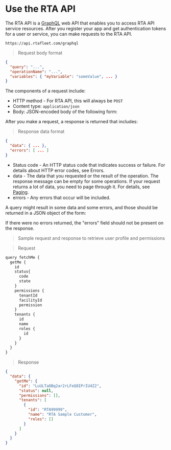 # Use the RTA API

The RTA API is a [GraphQL](https://graphql.org/) web API that enables you to access RTA API service resources. After you register your app and get authentication tokens for a user or service, you can make requests to the RTA API.

`https://api.rtafleet.com/graphql`

> Request body format

```json
{
  "query": "...",
  "operationName": "...",
  "variables": { "myVariable": "someValue", ... }
}
```

The components of a request include:

* HTTP method - For RTA API, this will always be `POST`
* Content type: `application/json`
* Body: JSON-encoded body of the following form:

After you make a request, a response is returned that includes:

> Response data format

```json
{
  "data": { ... },
  "errors": [ ... ]
}
```

* Status code - An HTTP status code that indicates success or failure. For details about HTTP error codes, see Errors.
* data - The data that you requested or the result of the operation. The response message can be empty for some operations. If your request returns a lot of data, you need to page through it. For details, see [Paging](#paging).
* errors - Any errors that occur will be included.

A query might result in some data and some errors, and those should be returned in a JSON object of the form:

If there were no errors returned, the "errors" field should not be present on the response.

> Sample request and response to retrieve user profile and permissions

> Request

```javascript
query fetchMe {
  getMe {
    id
    status{
      code
      state
    }
    permissions {
      tenantId
      facilityId
      permission
    }
    tenants {
      id
      name
      roles {
        id
      }
    }
  }
}
```

> Response

```json
{
  "data": {
    "getMe": {
      "id": "LuULTaOBq2ar2rLFeQ8IPrIU4Z2",
      "status": null,
      "permissions": [],
      "tenants": [
        {
          "id": "RTA99999",
          "name": "RTA Sample Customer",
          "roles": []
        }
      ]
    }
  }
}
```